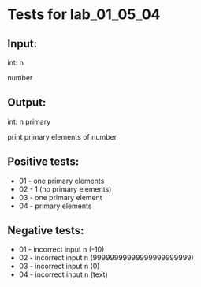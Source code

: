 # Tests for lab_01_05_04


## Input:
int: n

number

## Output:
int: n primary

print primary elements of number


## Positive tests:
- 01 - one primary elements
- 02 - 1 (no primary elements)
- 03 - one primary element
- 04 - primary elements


## Negative tests:
- 01 - incorrect input n (-10)
- 02 - incorrect input n (99999999999999999999999)
- 03 - incorrect input n (0)
- 04 - incorrect input n (text)
